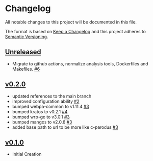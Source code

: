 # Changelog
All notable changes to this project will be documented in this file.

The format is based on [Keep a Changelog](http://keepachangelog.com/en/1.0.0/)
and this project adheres to [Semantic Versioning](http://semver.org/spec/v2.0.0.html).

## [Unreleased]
- Migrate to github actions, normalize analysis tools, Dockerfiles and Makefiles. [#6](https://github.com/xmidt-org/go-parodus/pull/6)

## [v0.2.0]
- updated references to the main branch
- improved configuration ability [#2](https://github.com/xmidt-org/go-parodus/pull/2)
- bumped webpa-common to v1.11.4 [#3](https://github.com/xmidt-org/go-parodus/pull/3)
- bumped kratos to v0.2.1 [#4](https://github.com/xmidt-org/go-parodus/pull/4)
- bumped wrp-go to v3.0.1 [#3](https://github.com/xmidt-org/go-parodus/pull/3)
- bumped mangos to v2.0.8 [#3](https://github.com/xmidt-org/go-parodus/pull/3)
- added base path to url to be more like c-parodus [#3](https://github.com/xmidt-org/go-parodus/pull/3)

## [v0.1.0]
- Initial Creation

[Unreleased]: https://github.com/xmidt-org/go-parodus/compare/v0.2.0...HEAD
[v0.2.0]: https://github.com/xmidt-org/kratos/compare/v0.1.0...v0.2.0
[v0.1.0]: https://github.com/xmidt-org/kratos/compare/v0.1.0...v0.1.0
